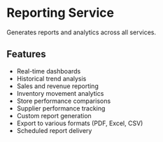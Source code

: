# Reporting Service

Generates reports and analytics across all services.

## Features
- Real-time dashboards
- Historical trend analysis
- Sales and revenue reporting
- Inventory movement analytics
- Store performance comparisons
- Supplier performance tracking
- Custom report generation
- Export to various formats (PDF, Excel, CSV)
- Scheduled report delivery
